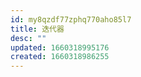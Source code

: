 ```yaml
---
id: my8qzdf77zphq770aho85l7
title: 迭代器
desc: ""
updated: 1660318995176
created: 1660318986255
---
```

